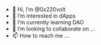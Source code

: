 - 👋 Hi, I’m @0x220volt 
- 👀 I’m interested in dApps   
- 🌱 I’m currently learning DAO 
- 💞️ I’m looking to collaborate on ... 
- 📫 How to reach me ...  
 
<!---
0x220volt/0x220volt is a ✨ special ✨ repository because its `README.md` (this file) appears on your GitHub profile.
You can click the Preview link to take a look at your changes.
--->
